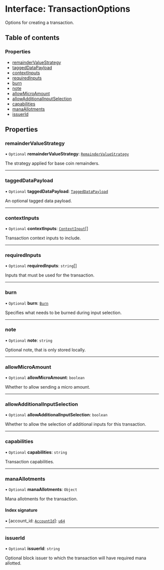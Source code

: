 # Interface: TransactionOptions

Options for creating a transaction.

## Table of contents

### Properties

- [remainderValueStrategy](TransactionOptions.md#remaindervaluestrategy)
- [taggedDataPayload](TransactionOptions.md#taggeddatapayload)
- [contextInputs](TransactionOptions.md#contextinputs)
- [requiredInputs](TransactionOptions.md#requiredinputs)
- [burn](TransactionOptions.md#burn)
- [note](TransactionOptions.md#note)
- [allowMicroAmount](TransactionOptions.md#allowmicroamount)
- [allowAdditionalInputSelection](TransactionOptions.md#allowadditionalinputselection)
- [capabilities](TransactionOptions.md#capabilities)
- [manaAllotments](TransactionOptions.md#manaallotments)
- [issuerId](TransactionOptions.md#issuerid)

## Properties

### remainderValueStrategy

• `Optional` **remainderValueStrategy**: [`RemainderValueStrategy`](../api_ref.md#remaindervaluestrategy)

The strategy applied for base coin remainders.

___

### taggedDataPayload

• `Optional` **taggedDataPayload**: [`TaggedDataPayload`](../classes/TaggedDataPayload.md)

An optional tagged data payload.

___

### contextInputs

• `Optional` **contextInputs**: [`ContextInput`](../classes/ContextInput.md)[]

Transaction context inputs to include.

___

### requiredInputs

• `Optional` **requiredInputs**: `string`[]

Inputs that must be used for the transaction.

___

### burn

• `Optional` **burn**: [`Burn`](Burn.md)

Specifies what needs to be burned during input selection.

___

### note

• `Optional` **note**: `string`

Optional note, that is only stored locally.

___

### allowMicroAmount

• `Optional` **allowMicroAmount**: `boolean`

Whether to allow sending a micro amount.

___

### allowAdditionalInputSelection

• `Optional` **allowAdditionalInputSelection**: `boolean`

Whether to allow the selection of additional inputs for this transaction.

___

### capabilities

• `Optional` **capabilities**: `string`

Transaction capabilities.

___

### manaAllotments

• `Optional` **manaAllotments**: `Object`

Mana allotments for the transaction.

#### Index signature

▪ [account_id: [`AccountId`](../api_ref.md#accountid)]: [`u64`](../api_ref.md#u64)

___

### issuerId

• `Optional` **issuerId**: `string`

Optional block issuer to which the transaction will have required mana allotted.
